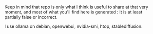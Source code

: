 Keep in mind that repo is only what I think is useful to share at that very moment, and most of what you'll find here is generated : It is at least partially false or incorrect. 

I use ollama on debian, openwebui, nvidia-smi, htop, stablediffusion. 